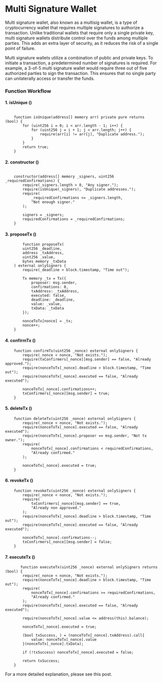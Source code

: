 # Multi Signature Wallet



Multi signature wallet, also known as a multisig wallet, is a type of cryptocurrency wallet that requires multiple signatures to authorize a transaction. Unlike traditional wallets that require only a single private key, multi signature wallets distribute control over the funds among multiple parties. This adds an extra layer of security, as it reduces the risk of a single point of failure.

Multi signature wallets utilize a combination of public and private keys. To initiate a transaction, a predetermined number of signatures is required. For example, a 3-of-5 multi signature wallet would require three out of five authorized parties to sign the transaction. This ensures that no single party can unilaterally access or transfer the funds.



### Function Workflow

#### 1. isUnique ()

```solidity

    function isUnique(address[] memory arr) private pure returns (bool) {
        for (uint256 i = 0; i < arr.length - 1; i++) {
            for (uint256 j = i + 1; j < arr.length; j++) {
                require(arr[i] != arr[j], "Duplicate address.");
            }
        }
        return true;
    }
```

#### 2. constructor ()

```solidity

    constructor(address[] memory _signers, uint256 _requiredConfirmations) {
        require(_signers.length > 0, "Any signer.");
        require(isUnique(_signers), "Duplicate addresses.");
        require(
            _requiredConfirmations <= _signers.length,
            "Not enough signer."
        );

        signers = _signers;
        requiredConfirmations = _requiredConfirmations;
    }
```

#### 3. proposeTx ()

```solidity
        function proposeTx(
        uint256 _deadline,
        address _txAddress,
        uint256 _value,
        bytes memory _txData
    ) external onlySigners {
        require(_deadline > block.timestamp, "Time out");

        Tx memory _tx = Tx({
            proposer: msg.sender,
            confirmations: 0,
            txAddress: _txAddress,
            executed: false,
            deadline: _deadline,
            value: _value,
            txData: _txData
        });

        nonceToTx[nonce] = _tx;
        nonce++;
    }
```

#### 4. confirmTx ()

```solidity
    function confirmTx(uint256 _nonce) external onlySigners {
        require(_nonce < nonce, "Not exists.");
        require(txConfirmers[_nonce][msg.sender] == false, "Already approved.");
        require(nonceToTx[_nonce].deadline > block.timestamp, "Time out");
        require(nonceToTx[_nonce].executed == false, "Already executed");

        nonceToTx[_nonce].confirmations++;
        txConfirmers[_nonce][msg.sender] = true;
    }
 ```   
 #### 5. deleteTx ()

```solidity
    function deleteTx(uint256 _nonce) external onlySigners {
        require(_nonce < nonce, "Not exists.");
        require(nonceToTx[_nonce].executed == false, "Already executed");
        require(nonceToTx[_nonce].proposer == msg.sender, "Not tx owner.");
        require(
            nonceToTx[_nonce].confirmations < requiredConfirmations,
            "Already confirmed."
        );

        nonceToTx[_nonce].executed = true;
    }
 ```   
  #### 6. revokeTx ()

```solidity
    function revokeTx(uint256 _nonce) external onlySigners {
        require(_nonce < nonce, "Not exists.");
        require(
            txConfirmers[_nonce][msg.sender] == true,
            "Already non approved."
        );
        require(nonceToTx[_nonce].deadline > block.timestamp, "Time out");
        require(nonceToTx[_nonce].executed == false, "Already executed");

        nonceToTx[_nonce].confirmations--;
        txConfirmers[_nonce][msg.sender] = false;
    }
 ```  
   #### 7. executeTx ()

```solidity
       function executeTx(uint256 _nonce) external onlySigners returns (bool) {
        require(_nonce < nonce, "Not exists.");
        require(nonceToTx[_nonce].deadline > block.timestamp, "Time out");
        require(
            nonceToTx[_nonce].confirmations >= requiredConfirmations,
            "Already confirmed."
        );
        require(nonceToTx[_nonce].executed == false, "Already executed");

        require(nonceToTx[_nonce].value <= address(this).balance);

        nonceToTx[_nonce].executed = true;

        (bool txSuccess, ) = (nonceToTx[_nonce].txAddress).call{
            value: nonceToTx[_nonce].value
        }(nonceToTx[_nonce].txData);

        if (!txSuccess) nonceToTx[_nonce].executed = false;

        return txSuccess;
    }
 ```  

For a more detailed explanation, please see this post. 